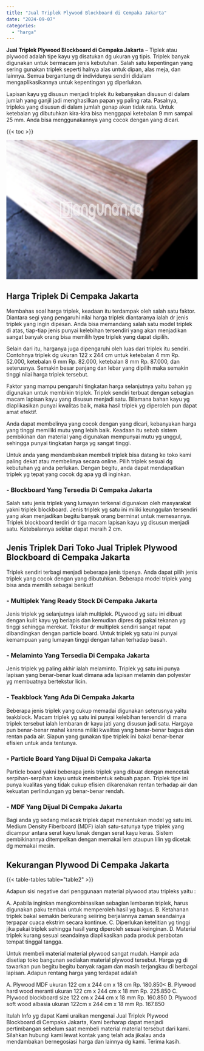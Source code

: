```yaml
---
title: "Jual Triplek Plywood Blockboard di Cempaka Jakarta"
date: "2024-09-07"
categories: 
  - "harga"
---
```


**Jual Triplek Plywood Blockboard di Cempaka Jakarta** – Tiplek atau plywood adalah tipe kayu yg disatukan dg ukuran yg tipis. Triplek banyak digunakan untuk bermacam jenis kebutuhan. Salah satu kepentingan yang sering gunakan triplek seperti halnya alas untuk dipan, alas meja, dan lainnya. Semua bergantung dr individunya sendiri didalam mengaplikasikannya untuk kepentingan yg diperlukan.

Lapisan kayu yg disusun menjadi triplek itu kebanyakan disusun di dalam jumlah yang ganjil jadi menghasilkan papan yg paling rata. Pasalnya, tripleks yang disusun di dalam jumlah genap akan tidak rata. Untuk ketebalan yg dibutuhkan kira-kira bisa menggapai ketebalan 9 mm sampai 25 mm. Anda bisa menggunakannya yang cocok dengan yang dicari.

{{< toc >}}

![Jual Triplek Plywood Blockboard di Cempaka Jakarta](/images/jual-triplek-murah-44.png)

## Harga Triplek Di Cempaka Jakarta

Membahas soal harga triplek, keadaan itu terdampak oleh salah satu faktor. Diantara segi yang pengaruhi nilai harga triplek diantaranya ialah dr jenis triplek yang ingin dipesan. Anda bisa memandang salah satu model triplek di atas, tiap-tiap jenis punyai kelebihan tersendiri yang akan menjadikan sangat banyak orang bisa memilih type triplek yang dapat dipilih.

Selain dari itu, harganya juga dipengaruhi oleh luas dari triplek itu sendiri. Contohnya triplek dg ukuran 122 x 244 cm untuk ketebalan 4 mm Rp. 52.000, ketebalan 6 mm Rp. 82.000, ketebalan 8 mm Rp. 87.000, dan seterusnya. Semakin besar panjang dan lebar yang dipilih maka semakin tinggi nilai harga triplek tersebut.

Faktor yang mampu pengaruhi tingkatan harga selanjutnya yaitu bahan yg digunakan untuk membikin triplek. Triplek sendiri terbuat dengan sebagian macam lapisan kayu yang disusun menjadi satu. Bilamana bahan kayu yg diaplikasikan punyai kwalitas baik, maka hasil triplek yg diperoleh pun dapat amat efektif.

Anda dapat membelinya yang cocok dengan yang dicari, kebanyakan harga yang tinggi memiliki mutu yang lebih baik. Keadaan itu sebab sistem pembikinan dan material yang digunakan mempunyai mutu yg unggul, sehingga punyai tingkatan harga yg sangat tinggi.

Untuk anda yang mendambakan membeli triplek bisa datang ke toko kami paling dekat atau membelinya secara online. Pilih triplek sesuai dg kebutuhan yg anda perlukan. Dengan begitu, anda dapat mendapatkan triplek yg tepat yang cocok dg apa yg di inginkan.

### \- Blockboard Yang Tersedia Di Cempaka Jakarta

Salah satu jenis triplek yang lumayan terkenal digunakan oleh masyarakat yakni triplek blockboard. Jenis triplek yg satu ini miliki keunggulan tersendiri yang akan menjadikan begitu banyak orang berminat untuk memesannya. Triplek blockboard terdiri dr tiga macam lapisan kayu yg disusun menjadi satu. Ketebalannya sekitar dapat meraih 2 cm.

## Jenis Triplek Dari Toko Jual Triplek Plywood Blockboard di Cempaka Jakarta

Triplek sendiri terbagi menjadi beberapa jenis tipenya. Anda dapat pilih jenis triplek yang cocok dengan yang dibutuhkan. Beberapa model triplek yang bisa anda memilih sebagai berikut!

### \- Multiplek Yang Ready Stock Di Cempaka Jakarta

Jenis triplek yg selanjutnya ialah multiplek. PLywood yg satu ini dibuat dengan kulit kayu yg berlapis dan kemudian dipres dg pakai tekanan yg tinggi sehingga merekat. Tekstur dr multiplek sendiri sangat rapat dibandingkan dengan particle board. Untuk triplek yg satu ini punyai kemampuan yang lumayan tinggi dengan tahan terhadap basah.

### \- Melaminto Yang Tersedia Di Cempaka Jakarta

Jenis triplek yg paling akhir ialah melaminto. Triplek yg satu ini punya lapisan yang benar-benar kuat dimana ada lapisan melamin dan polyester yg membuatnya bertekstur licin.

### \- Teakblock Yang Ada Di Cempaka Jakarta

Beberapa jenis triplek yang cukup memadai digunakan seterusnya yaitu teakblock. Macam triplek yg satu ini punyai kelebihan tersendiri di mana triplek tersebut ialah lembaran dr kayu jati yang disusun jadi satu. Hargaya pun benar-benar mahal karena miliki kwalitas yang benar-benar bagus dan rentan pada air. Siapun yang gunakan tipe triplek ini bakal benar-benar efisien untuk anda tentunya.

### \- Particle Board Yang Dijual Di Cempaka Jakarta

Particle board yakni beberapa jenis triplek yang dibuat dengan mencetak serpihan-serpihan kayu untuk membentuk sebuah papan. Triplek tipe ini punya kualitas yang tidak cukup efisien dikarenakan rentan terhadap air dan kekuatan perlindungan yg benar-benar rendah.

### \- MDF Yang Dijual Di Cempaka Jakarta

Bagi anda yg sedang melacak triplek dapat menentukan model yg satu ini. Medium Density Fiberboard (MDF) ialah satu-satunya type triplek yang dicampur antara serat kayu lunak dengan serat kayu keras. Sistem pembikinannya ditempelkan dengan memakai lem ataupun lilin yg dicetak dg memakai mesin.

## Kekurangan Plywood Di Cempaka Jakarta

{{< table-tables table="table2" >}}

Adapun sisi negative dari penggunaan material plywood atau tripleks yaitu :

A. Apabila inginkan mengkombinasikan sebagian lembaran triplek, harus digunakan paku tembak untuk memperoleh hasil yg bagus. B. Ketahanan triplek bakal semakin berkurang seiiring berjalannya zaman seandainya terpapar cuaca ekstrim secara kontinue. C. Diperlukan ketelitian yg tinggi jika pakai triplek sehingga hasil yang diperoleh sesuai keinginan. D. Material triplek kurang sesuai seandainya diaplikasikan pada produk perabotan tempat tinggal tangga.

Untuk membeli material material plywood sangat mudah. Hampir ada disetiap toko bangunan sediakan material plywood tersebut. Harga yg di tawarkan pun begitu begitu banyak ragam dan masih terjangkau di berbagai lapisan. Adapun rentang harga yang terdapat adalah

A. Plywood MDF ukuran 122 cm x 244 cm x 18 cm Rp. 180.850< B. Plywood hard wood meranti ukuran 122 cm x 244 cm x 18 mm Rp. 225.850 C. Plywood blockboard size 122 cm x 244 cm x 18 mm Rp. 160.850 D. Plywood soft wood albasia ukuran 122cm x 244 cm x 18 mm Rp. 167.850

Itulah Info yg dapat Kami uraikan mengenai Jual Triplek Plywood Blockboard di Cempaka Jakarta, Kami berharap dapat menjadi pertimbangan sebelum saat membeli material material tersebut dari kami. Silahkan hubungi kami lewat kontak yang telah ada jikalau anda mendambakan bernegosiasi harga dan lainnya dg kami. Terima kasih.

